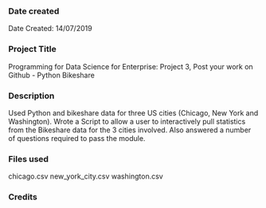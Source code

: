 ### Date created
Date Created: 14/07/2019

### Project Title
Programming for Data Science for Enterprise: Project 3, Post your work on Github - Python Bikeshare

### Description
Used Python and bikeshare data for three US cities (Chicago, New York and Washington). Wrote a Script to allow a user to interactively pull statistics from the Bikeshare data for the 3 cities involved. Also answered a number of questions required to pass the module.

### Files used
chicago.csv
new_york_city.csv
washington.csv

### Credits
